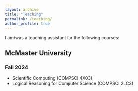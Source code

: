 ```yaml
---
layout: archive
title: "Teaching"
permalink: /teaching/
author_profile: true
---
```



I am/was a teaching assistant for the following courses:

## McMaster University
### Fall 2024
* Scientific Computing (COMPSCI 4X03)
* Logical Reasoning for Computer Science (COMPSCI 2LC3)